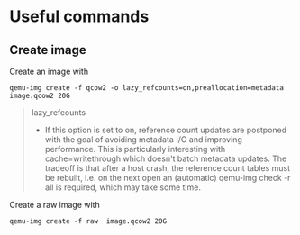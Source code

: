 # Useful commands

## Create image

Create an image with 
```
qemu-img create -f qcow2 -o lazy_refcounts=on,preallocation=metadata image.qcow2 20G
```
> lazy_refcounts
>    - If this option is set to on, reference count updates are postponed
>      with the goal of avoiding metadata I/O and improving performance. This
>      is particularly interesting with cache=writethrough which doesn't batch
>      metadata updates. The tradeoff is that after a  host  crash,  the
>      reference count tables must be rebuilt, i.e. on the next open an
>      (automatic) qemu-img check -r all is required, which may take some time.

Create a raw image with 

```
qemu-img create -f raw  image.qcow2 20G
```
